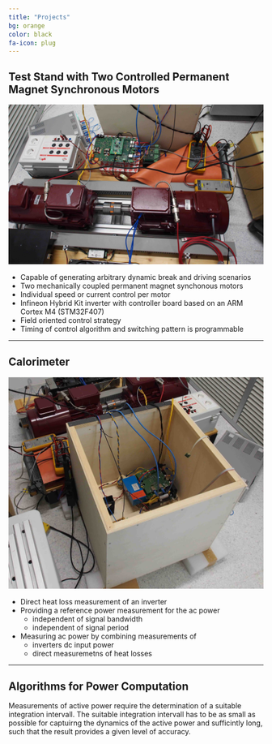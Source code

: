 ```yaml
---
title: "Projects"
bg: orange
color: black
fa-icon: plug
---
```


## Test Stand with Two Controlled Permanent Magnet Synchronous Motors

<div>
	<img class="row full column"   src="/img/P8160009.JPG" alt="Test Stand." title="Two mechanically connected PMSMs." />
</div>


- Capable of generating arbitrary dynamic break and driving scenarios
- Two mechanically coupled permanent magnet synchonous motors
- Individual speed or current control per motor
- Infineon Hybrid Kit inverter with controller board based on an ARM Cortex M4 (STM32F407)
- Field oriented control strategy
- Timing of control algorithm and switching pattern is programmable 

-------------------------


## Calorimeter 

<div>
	<img class="row full column"   src="/img/P8160003.JPG" alt="Test Stand." title="Two mechanically connected PMSMs." />
</div>


- Direct heat loss measurement of an inverter
- Providing a reference power measurement for the ac power
  - independent of signal bandwidth
  - independent of signal period 
- Measuring ac power by combining measurements of 
  - inverters dc input  power 
  - direct measuremetns of heat losses


-------------------------


## Algorithms for Power Computation

Measurements of active power require the determination of a suitable integration intervall. 
The suitable integration intervall has to be as small as possible for captuirng the dynamics of the active power and
sufficintly long, such that the result provides a given level of accuracy.

